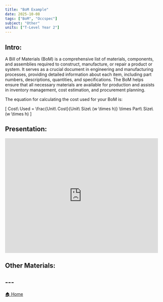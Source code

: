 ```yaml
---
title: "BoM Example"
date: 2025-10-08
tags: ["BoM", "Occspec"]
subject: "Other"
units: ["T-Level Year 2"]
---
```


## Intro:

A Bill of Materials (BoM) is a comprehensive list of materials, components, and assemblies required to construct, manufacture, or repair a product or system. It serves as a crucial document in engineering and manufacturing processes, providing detailed information about each item, including part numbers, descriptions, quantities, and specifications. The BoM helps ensure that all necessary materials are available for production and assists in inventory management, cost estimation, and procurement planning.

The equation for calculating the cost used for your BoM is:

\[
Cost\ Used = \frac{Unit\ Cost}{Unit\ Size\ (w \times h)} \times Part\ Size\ (w \times h)
\]

## Presentation:

<div style="position: relative; width: 100%; height: 0; padding-top: 75%;">
    <iframe src="https://EngineeringShare.github.io/engineering-hub/presentations/Example BoM.pdf"
        style="position: absolute; top: 0; left: 0; width: 100%; height: 100%; border: none;">
    </iframe>
</div>

## Other Materials:

## ---

<a href="https://engineeringshare.github.io/engineering-hub">🏠 Home</a>
